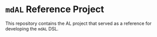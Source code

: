 # `mdAL` Reference Project

This repository contains the AL project that served as a reference for developing the `mdAL` DSL.
